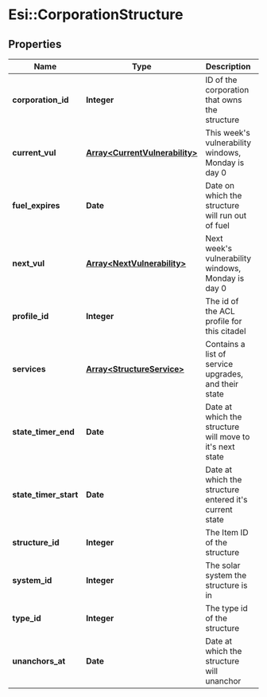 # Esi::CorporationStructure

## Properties
Name | Type | Description | Notes
------------ | ------------- | ------------- | -------------
**corporation_id** | **Integer** | ID of the corporation that owns the structure | 
**current_vul** | [**Array&lt;CurrentVulnerability&gt;**](CurrentVulnerability.md) | This week&#39;s vulnerability windows, Monday is day 0 | 
**fuel_expires** | **Date** | Date on which the structure will run out of fuel | [optional] 
**next_vul** | [**Array&lt;NextVulnerability&gt;**](NextVulnerability.md) | Next week&#39;s vulnerability windows, Monday is day 0 | 
**profile_id** | **Integer** | The id of the ACL profile for this citadel | 
**services** | [**Array&lt;StructureService&gt;**](StructureService.md) | Contains a list of service upgrades, and their state | [optional] 
**state_timer_end** | **Date** | Date at which the structure will move to it&#39;s next state | [optional] 
**state_timer_start** | **Date** | Date at which the structure entered it&#39;s current state | [optional] 
**structure_id** | **Integer** | The Item ID of the structure | 
**system_id** | **Integer** | The solar system the structure is in | 
**type_id** | **Integer** | The type id of the structure | 
**unanchors_at** | **Date** | Date at which the structure will unanchor | [optional] 


